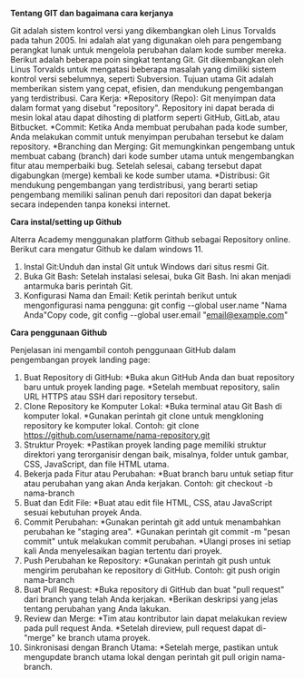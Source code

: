 **Tentang GIT dan bagaimana cara kerjanya**

Git adalah sistem kontrol versi yang dikembangkan oleh Linus Torvalds pada tahun 2005. Ini adalah alat yang digunakan oleh para pengembang perangkat lunak untuk mengelola perubahan dalam kode sumber mereka. Berikut adalah beberapa poin singkat tentang Git. Git dikembangkan oleh Linus Torvalds untuk mengatasi beberapa masalah yang dimiliki sistem kontrol versi sebelumnya, seperti Subversion. Tujuan utama Git adalah memberikan sistem yang cepat, efisien, dan mendukung pengembangan yang terdistribusi. 
  Cara Kerja:
  *Repository (Repo): Git menyimpan data dalam format yang disebut "repository". Repository ini dapat berada di mesin lokal atau dapat dihosting di platform seperti GitHub, GitLab, atau Bitbucket.
  *Commit: Ketika Anda membuat perubahan pada kode sumber, Anda melakukan commit untuk menyimpan perubahan tersebut ke dalam repository.
  *Branching dan Merging: Git memungkinkan pengembang untuk membuat cabang (branch) dari kode sumber utama untuk mengembangkan fitur atau memperbaiki bug. Setelah selesai, cabang tersebut dapat digabungkan (merge) kembali ke kode sumber utama.
  *Distribusi: Git mendukung pengembangan yang terdistribusi, yang berarti setiap pengembang memiliki salinan penuh dari repositori dan dapat bekerja secara independen tanpa koneksi internet.

 **Cara instal/setting up Github**
 
 Alterra Academy menggunakan platform Github sebagai Repository online. Berikut cara mengatur Github ke dalam windows 11.
   1. Instal Git:Unduh dan instal Git untuk Windows dari situs resmi Git.
   2. Buka Git Bash: Setelah instalasi selesai, buka Git Bash. Ini akan menjadi antarmuka baris perintah Git.
   3. Konfigurasi Nama dan Email: Ketik perintah berikut untuk mengonfigurasi nama pengguna: git config --global user.name "Nama Anda"Copy code, git config --global user.email "email@example.com"

  **Cara penggunaan Github**
  
  Penjelasan ini mengambil contoh penggunaan GitHub dalam pengembangan proyek landing page:
  1. Buat Repository di GitHub:
       *Buka akun GitHub Anda dan buat repository baru untuk proyek landing page.
       *Setelah membuat repository, salin URL HTTPS atau SSH dari repository tersebut.
  2. Clone Repository ke Komputer Lokal:
       *Buka terminal atau Git Bash di komputer lokal.
       *Gunakan perintah git clone untuk mengkloning repository ke komputer lokal. Contoh: git clone https://github.com/username/nama-repository.git
  3. Struktur Proyek:
       *Pastikan proyek landing page memiliki struktur direktori yang terorganisir dengan baik, misalnya, folder untuk gambar, CSS, JavaScript, dan file HTML utama.
  4. Bekerja pada Fitur atau Perubahan:
       *Buat branch baru untuk setiap fitur atau perubahan yang akan Anda kerjakan. Contoh: git checkout -b nama-branch
  5. Buat dan Edit File:
       *Buat atau edit file HTML, CSS, atau JavaScript sesuai kebutuhan proyek Anda.
  6. Commit Perubahan:
       *Gunakan perintah git add untuk menambahkan perubahan ke "staging area".
       *Gunakan perintah git commit -m "pesan commit" untuk melakukan commit perubahan.
       *Ulangi proses ini setiap kali Anda menyelesaikan bagian tertentu dari proyek.
  7. Push Perubahan ke Repository:
       *Gunakan perintah git push untuk mengirim perubahan ke repository di GitHub. Contoh: git push origin nama-branch
  8. Buat Pull Request:
       *Buka repository di GitHub dan buat "pull request" dari branch yang telah Anda kerjakan.
       *Berikan deskripsi yang jelas tentang perubahan yang Anda lakukan.
  9. Review dan Merge:
       *Tim atau kontributor lain dapat melakukan review pada pull request Anda.
       *Setelah direview, pull request dapat di-"merge" ke branch utama proyek.
  10. Sinkronisasi dengan Branch Utama:
       *Setelah merge, pastikan untuk mengupdate branch utama lokal dengan perintah git pull origin nama-branch.	









